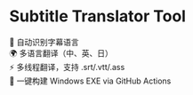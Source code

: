 
# Subtitle Translator Tool

🧠 自动识别字幕语言  
🌍 多语言翻译（中、英、日）  
⚡ 多线程翻译，支持 .srt/.vtt/.ass  
🎯 一键构建 Windows EXE via GitHub Actions
